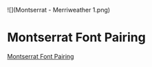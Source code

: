 ![](Montserrat - Merriweather 1.png)


Montserrat Font Pairing
=======================================

[Montserrat Font Pairing](https://www.fontpairings.com/montserrat-font-pairing/) 

